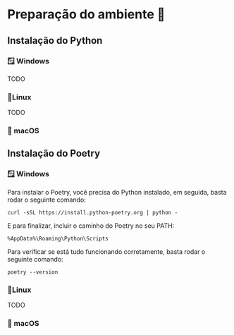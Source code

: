 # Preparação do ambiente 🐍

## Instalação do Python

### 🪟 Windows

TODO

### 🐧Linux

TODO

### 🍎 macOS

## Instalação do Poetry

### 🪟 Windows

Para instalar o Poetry, você precisa do Python instalado, em seguida, basta rodar o seguinte comando:

```console
curl -sSL https://install.python-poetry.org | python -
```

E para finalizar, incluir o caminho do Poetry no seu PATH:

```
%AppData%\Roaming\Python\Scripts
```

Para verificar se está tudo funcionando corretamente, basta rodar o seguinte comando:

```console
poetry --version
```

### 🐧Linux

TODO

### 🍎 macOS